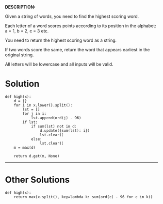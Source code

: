 **DESCRIPTION:**

Given a string of words, you need to find the highest scoring word.

Each letter of a word scores points according to its position in the alphabet: a = 1, b = 2, c = 3 etc.

You need to return the highest scoring word as a string.

If two words score the same, return the word that appears earliest in the original string.

All letters will be lowercase and all inputs will be valid.

# Solution

```
def high(x):
    d = {}
    for i in x.lower().split():
        lst = []
        for j in i:
            lst.append(ord(j) - 96)
        if lst:
            if sum(lst) not in d:
                d.update({sum(lst): i})
                lst.clear()
            else:
                lst.clear()
    m = max(d)

    return d.get(m, None)
```
___
# Other Solutions
```
def high(x):
    return max(x.split(), key=lambda k: sum(ord(c) - 96 for c in k))
```
